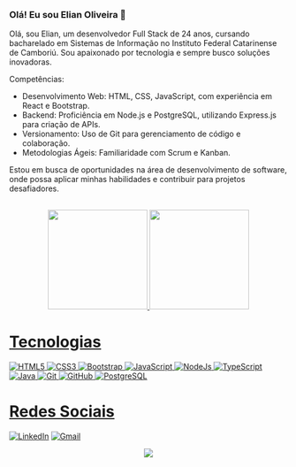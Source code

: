 <header>
    <link rel="stylesheet" href="https://cdn.jsdelivr.net/gh/devicons/devicon@latest/devicon.min.css">
</header>

### Olá! Eu sou Elian Oliveira 👋
Olá, sou Elian, um desenvolvedor Full Stack de 24 anos, cursando bacharelado em Sistemas de Informação no Instituto Federal Catarinense de Camboriú. Sou apaixonado por tecnologia e sempre busco soluções inovadoras.

Competências:
- Desenvolvimento Web: HTML, CSS, JavaScript, com experiência em React e Bootstrap.
- Backend: Proficiência em Node.js e PostgreSQL, utilizando Express.js para criação de APIs.
- Versionamento: Uso de Git para gerenciamento de código e colaboração.
- Metodologias Ágeis: Familiaridade com Scrum e Kanban.

Estou em busca de oportunidades na área de desenvolvimento de software, onde possa aplicar minhas habilidades e contribuir para projetos desafiadores.
##

<div align="center">
  <a href="https://github.com/elianoliver">
  <img height="180em" src="https://github-readme-stats.vercel.app/api?username=elianoliver&show_icons=true&theme=radical"/>
  <img height="180em" src="https://github-readme-stats.vercel.app/api/top-langs/?username=elianoliver&layout=compact&theme=radical"/>
</div>


<div>
<h1>Tecnologias</h1>
<img alt="HTML5" src="https://img.shields.io/badge/html5-%23E34F26.svg?style=for-the-badge&logo=html5&logoColor=white">
<img alt="CSS3" src="https://img.shields.io/badge/css3-%231572B6.svg?style=for-the-badge&logo=css3&logoColor=white">
<img alt="Bootstrap" src="https://img.shields.io/badge/bootstrap-%238511FA.svg?style=for-the-badge&logo=bootstrap&logoColor=white">
<img alt="JavaScript" src="https://img.shields.io/badge/javascript-%23323330.svg?style=for-the-badge&logo=javascript&logoColor=%23F7DF1E">
<img alt="NodeJs" src="https://img.shields.io/badge/node.js-6DA55F?style=for-the-badge&logo=node.js&logoColor=white">
<img alt="TypeScript" src="https://img.shields.io/badge/typescript-%23007ACC.svg?style=for-the-badge&logo=typescript&logoColor=white">
<img alt="Java" src="https://img.shields.io/badge/java-%23ED8B00.svg?style=for-the-badge&logo=openjdk&logoColor=white">
<img alt="Git" src="https://img.shields.io/badge/git-%23F05033.svg?style=for-the-badge&logo=git&logoColor=white">
<img alt="GitHub" src="https://img.shields.io/badge/github-%23121011.svg?style=for-the-badge&logo=github&logoColor=white">
<img alt="PostgreSQL" src="https://img.shields.io/badge/postgres-%23316192.svg?style=for-the-badge&logo=postgresql&logoColor=white">
</div>

<div>
<h1>Redes Sociais</h1>
<a href="https://www.linkedin.com/in/elian-oliveira/"><img alt="LinkedIn" src="https://img.shields.io/badge/LinkedIn-0077B5?style=for-the-badge&logo=linkedin&logoColor=white"></a>
<a href="mailto:elianoliveira234@gmail.com"><img alt="Gmail" src="https://img.shields.io/badge/Gmail-D14836?style=for-the-badge&logo=gmail&logoColor=white"></a>
<p align="center"><img align="center" src="https://profile-counter.glitch.me/{elianoliver}/count.svg" /></p> 
</div>




    
    

